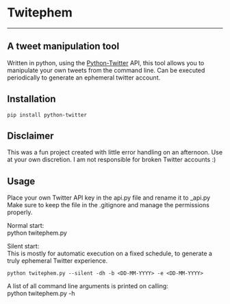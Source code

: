 # Twitephem
---
## A tweet manipulation tool
Written in python, using the [Python-Twitter](https://python-twitter.readthedocs.io/en/latest/installation.html) API, this tool allows you to manipulate your own tweets from the command line. Can be executed periodically to generate an ephemeral twitter account.

## Installation
    pip install python-twitter

## Disclaimer
This was a fun project created with little error handling on an afternoon. Use at your own discretion.
I am not responsible for broken Twitter accounts :)

## Usage
Place your own Twitter API key in the api.py file and rename it to \_api.py 
Make sure to keep the file in the .gitignore and manage the permissions properly.
    
Normal start:\
    python twitephem.py

Silent start:\
This is mostly for automatic execution on a fixed schedule, to generate a truly ephemeral Twitter experience.

    python twitephem.py --silent -dh -b <DD-MM-YYYY> -e <DD-MM-YYYY>

A list of all command line arguments is printed on calling:\
    python twitephem.py -h

